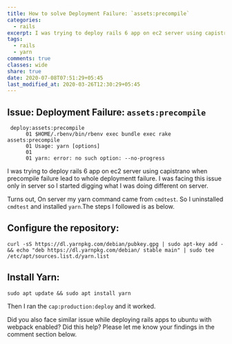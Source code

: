 ```yaml
---
title: How to solve Deployment Failure: `assets:precompile`
categories:
  - rails
excerpt: I was trying to deploy rails 6 app on ec2 server using capistrano when precompile failure lead to whole deploymentt failure. I had to uninstall cmdtest and install yarn
tags:
  - rails
  - yarn
comments: true
classes: wide
share: true
date: 2020-07-08T07:51:29+05:45
last_modified_at: 2020-03-26T12:30:29+05:45
---
```


## Issue: Deployment Failure: `assets:precompile`

```
 deploy:assets:precompile
      01 $HOME/.rbenv/bin/rbenv exec bundle exec rake assets:precompile
      01 Usage: yarn [options]
      01
      01 yarn: error: no such option: --no-progress
```

I was trying to deploy rails 6 app on ec2 server using capistrano when precompile failure lead to whole deploymentt failure. I was facing this issue only in server so I started digging what I was doing different on server.

Turns out, 
On server my yarn command came from `cmdtest`. 
So I uninstalled `cmdtest` and installed `yarn`.The steps I followed is as below.

## Configure the repository:
```
curl -sS https://dl.yarnpkg.com/debian/pubkey.gpg | sudo apt-key add - && echo "deb https://dl.yarnpkg.com/debian/ stable main" | sudo tee /etc/apt/sources.list.d/yarn.list
```

## Install Yarn:
`sudo apt update && sudo apt install yarn`

Then I ran the `cap:production:deploy` and it worked.

Did you also face similar issue while deploying rails apps to ubuntu with webpack enabled? Did this help? Please let me know your findings in the comment section below.
